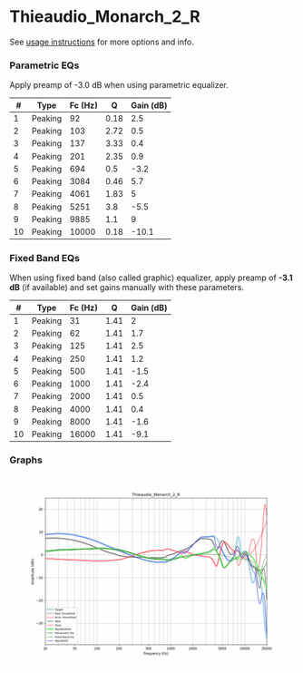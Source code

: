 # Thieaudio_Monarch_2_R
See [usage instructions](https://github.com/jaakkopasanen/AutoEq#usage) for more options and info.

### Parametric EQs
Apply preamp of -3.0 dB when using parametric equalizer.

|   # | Type    |   Fc (Hz) |    Q |   Gain (dB) |
|-----|---------|-----------|------|-------------|
|   1 | Peaking |        92 | 0.18 |         2.5 |
|   2 | Peaking |       103 | 2.72 |         0.5 |
|   3 | Peaking |       137 | 3.33 |         0.4 |
|   4 | Peaking |       201 | 2.35 |         0.9 |
|   5 | Peaking |       694 | 0.5  |        -3.2 |
|   6 | Peaking |      3084 | 0.46 |         5.7 |
|   7 | Peaking |      4061 | 1.83 |         5   |
|   8 | Peaking |      5251 | 3.8  |        -5.5 |
|   9 | Peaking |      9885 | 1.1  |         9   |
|  10 | Peaking |     10000 | 0.18 |       -10.1 |

### Fixed Band EQs
When using fixed band (also called graphic) equalizer, apply preamp of **-3.1 dB** (if available) and set gains manually with these parameters.

|   # | Type    |   Fc (Hz) |    Q |   Gain (dB) |
|-----|---------|-----------|------|-------------|
|   1 | Peaking |        31 | 1.41 |         2   |
|   2 | Peaking |        62 | 1.41 |         1.7 |
|   3 | Peaking |       125 | 1.41 |         2.5 |
|   4 | Peaking |       250 | 1.41 |         1.2 |
|   5 | Peaking |       500 | 1.41 |        -1.5 |
|   6 | Peaking |      1000 | 1.41 |        -2.4 |
|   7 | Peaking |      2000 | 1.41 |         0.5 |
|   8 | Peaking |      4000 | 1.41 |         0.4 |
|   9 | Peaking |      8000 | 1.41 |        -1.6 |
|  10 | Peaking |     16000 | 1.41 |        -9.1 |

### Graphs
![](./Thieaudio_Monarch_2_R.png)
